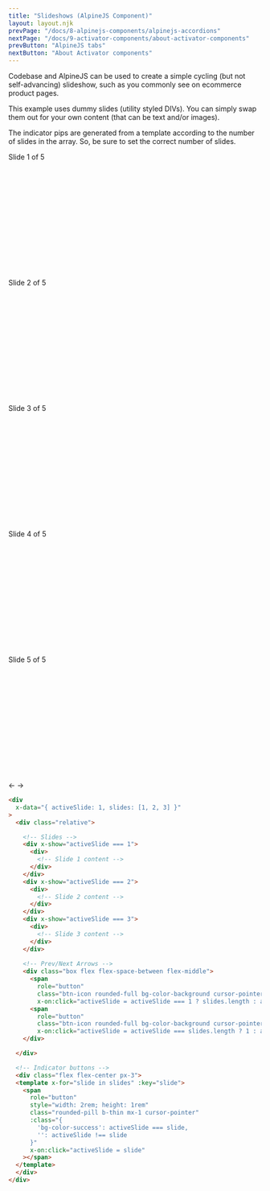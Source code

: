 ```yaml
---
title: "Slideshows (AlpineJS Component)"
layout: layout.njk
prevPage: "/docs/8-alpinejs-components/alpinejs-accordions"
nextPage: "/docs/9-activator-components/about-activator-components"
prevButton: "AlpineJS tabs"
nextButton: "About Activator components"
---
```


<p class="t-lg t-thin">Codebase and AlpineJS can be used to create a simple cycling (but not self-advancing) slideshow, such as you commonly see on ecommerce product pages.</p>

This example uses dummy slides (utility styled DIVs). You can simply swap them out for your own content (that can be text and/or images).

The indicator pips are generated from a template according to the number of slides in the array. So, be sure to set the correct number of slides.

<div
  class="my-6"
  x-data="{ activeSlide: 1, slides: [1, 2, 3, 4, 5] }"
>
  <div class="relative">
    <!-- Slides -->
    <div x-show="activeSlide === 1">
      <div
        class="flex flex-center flex-middle h2 t-thin bg-color-primary-alt"
        style="height: 250px"
      >Slide 1 of 5</div>
    </div>
    <div x-show="activeSlide === 2">
      <div
        class="flex flex-center flex-middle h2 t-thin bg-color-secondary-alt"
        style="height: 250px"
      >Slide 2 of 5</div>
    </div>
    <div x-show="activeSlide === 3">
      <div
        class="flex flex-center flex-middle h2 t-thin bg-color-success-alt"
        style="height: 250px"
      >Slide 3 of 5</div>
    </div>
    <div x-show="activeSlide === 4">
      <div
        class="flex flex-center flex-middle h2 t-thin bg-color-warning-alt"
        style="height: 250px"
      >Slide 4 of 5</div>
    </div>
    <div x-show="activeSlide === 5">
      <div
        class="flex flex-center flex-middle h2 t-thin bg-color-danger-alt"
        style="height: 250px"
      >Slide 5 of 5</div>
    </div>
    <!-- Prev/Next Arrows -->
    <div class="box flex flex-space-between flex-middle">
      <span
        role="button"
        class="btn-icon bg-color-background cursor-pointer"
        x-on:click="activeSlide = activeSlide === 1 ? slides.length : activeSlide - 1">&larr;</span>
      <span
        role="button"
        class="btn-icon bg-color-background cursor-pointer"
        x-on:click="activeSlide = activeSlide === slides.length ? 1 : activeSlide + 1">&rarr;</span>
    </div>
  </div>
  <!-- Indicator buttons -->
  <div class="flex flex-center px-3">
  <template x-for="slide in slides" :key="slide">
    <span
      role="button"
      style="width: 2rem; height: 1rem"
      class="rounded-pill b-thin mx-1 cursor-pointer"
      :class="{
        'bg-color-success': activeSlide === slide,
        '': activeSlide !== slide
      }"
      x-on:click="activeSlide = slide"
    ></span>
  </template>
  </div>
</div><!-- End of Alpine component -->

```html
<div
  x-data="{ activeSlide: 1, slides: [1, 2, 3] }"
>
  <div class="relative">

    <!-- Slides -->
    <div x-show="activeSlide === 1">
      <div>
        <!-- Slide 1 content -->
      </div>
    </div>
    <div x-show="activeSlide === 2">
      <div>
        <!-- Slide 2 content -->
      </div>
    </div>
    <div x-show="activeSlide === 3">
      <div>
        <!-- Slide 3 content -->
      </div>
    </div>
    
    <!-- Prev/Next Arrows -->
    <div class="box flex flex-space-between flex-middle">
      <span
        role="button"
        class="btn-icon rounded-full bg-color-background cursor-pointer"
        x-on:click="activeSlide = activeSlide === 1 ? slides.length : activeSlide - 1">&larr;</span>
      <span
        role="button"
        class="btn-icon rounded-full bg-color-background cursor-pointer"
        x-on:click="activeSlide = activeSlide === slides.length ? 1 : activeSlide + 1">&rarr;</span>
    </div>

  </div>

  <!-- Indicator buttons -->
  <div class="flex flex-center px-3">
  <template x-for="slide in slides" :key="slide">
    <span
      role="button"
      style="width: 2rem; height: 1rem"
      class="rounded-pill b-thin mx-1 cursor-pointer"
      :class="{
        'bg-color-success': activeSlide === slide,
        '': activeSlide !== slide
      }"
      x-on:click="activeSlide = slide"
    ></span>
  </template>
  </div>
</div>
```